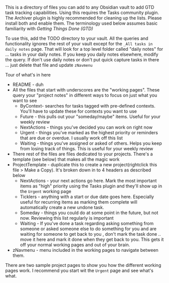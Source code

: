 This is a directory of files you can add to any Obsidian vault to add GTD task tracking capabilities. Using this requires the Tasks community plugin.  The Archiver plugin is highly recommended for cleaning up the lists.  Please install both and enable them.  The terminology used below assumes basic familiarity with _Getting Things Done (GTD)_

To use this, add the TODO directory to your vault.  All the queries and functionality ignores the rest of your vault except for the ```_All tasks in daily notes``` page. That will look for a top level folder called "daily notes" for ... tasks in your daily notes. If you keep you daily notes elsewhere, modify the query. If don't use daily notes or don't put quick capture tasks in there ... just delete that file and update ```zNavmenu```

Tour of what's in here
- README - duh
- All the files that start with underscores are the "working pages". These query your "project notes"  in different ways to focus on just what you want to see
	- ByContext- searches for tasks tagged with pre-defined contexts. You'll have to update these for contexts you want to use
	- Future - this pulls out your "someday/maybe" items. Useful for your weekly review
	- NextActions - things you've decided you can work on right now
	- Urgent - things you've marked as the highest priority or reminders that are due or overdue. I usually work off this list
	- Waiting - things you've assigned or asked of others.  Helps you keep from losing track of things. This is useful for your weekly review
- There rest of the files are files dedicated to your projects.  There's a template (see below) that makes all the magic work
- ProjectTemplate - duplicate this to create a new project(rightclick this file > Make a Copy). It's broken down in to 4 headers as described below
	- NextActions - your next actions go here. Mark the most important items as "high" priority using the Tasks plugin and they'll show up in the ```Urgent``` working page
	- Ticklers - anything with a start or due date goes here. Especially useful for recurring items as marking them complete will automatically create a new undone task.
	- Someday - things you could do at some point in the future, but not now. Reviewing this list regularly is important
	- Waiting - If you've done a task regarding asking something from someone or asked someone else to do something for you and are waiting for someone to get back to you , don't mark the task done .. move it here and mark it done when they get back to you. This gets it off your normal working pages and out of your brain. 
- zNavmenu - menu included in the working pages to navigate between them. 

There are two sample project pages to show you how the different working pages work.  I recommend you start wit the ```Urgent``` page and see what's what. 
 
